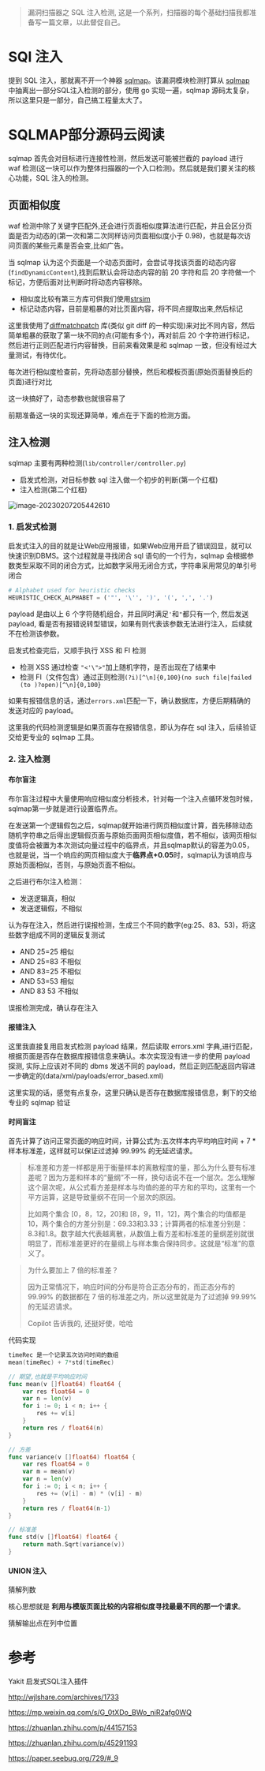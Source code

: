 >   漏洞扫描器之 SQL 注入检测, 这是一个系列，扫描器的每个基础扫描我都准备写一篇文章，以此督促自己。

# SQl 注入

提到 SQL 注入，那就离不开一个神器 [sqlmap](https://github.com/sqlmapproject/sqlmap)。该漏洞模块检测打算从 [sqlmap](https://github.com/sqlmapproject/sqlmap) 中抽离出一部分SQL注入检测的部分，使用 go 实现一遍，sqlmap 源码太复杂，所以这里只是一部分，自己搞工程量太大了。

# SQLMAP部分源码**云**阅读

sqlmap 首先会对目标进行连接性检测，然后发送可能被拦截的 payload 进行 waf 检测(这一块可以作为整体扫描器的一个入口检测)。然后就是我们要关注的核心功能，SQL 注入的检测。

## 页面相似度

waf 检测中除了关键字匹配外,还会进行页面相似度算法进行匹配，并且会区分页面是否为动态的(第一次和第二次同样访问页面相似度小于 0.98)，也就是每次访问页面的某些元素是否会变,比如广告。

当 sqlmap 认为这个页面是一个动态页面时，会尝试寻找该页面的动态内容(`findDynamicContent`),找到后默认会将动态内容的前 20 字符和后 20 字符做一个标记，方便后面对比判断时将动态内容移除。

-   相似度比较有第三方库可供我们使用[strsim](github.com/antlabs/strsim)
-   标记动态内容，目前是粗暴的对比页面内容，将不同点提取出来,然后标记

这里我使用了[diffmatchpatch](https://github.com/sergi/go-diff/diffmatchpatch) 库(类似 git diff 的一种实现)来对比不同内容，然后简单粗暴的获取了第一块不同的点(可能有多个)，再对前后 20 个字符进行标记，然后进行正则匹配进行内容替换，目前来看效果是和 sqlmap 一致，但没有经过大量测试，有待优化。

每次进行相似度检查前，先将动态部分替换，然后和模板页面(原始页面替换后的页面)进行对比

这一块搞好了，动态参数也就很容易了

前期准备这一块的实现还算简单，难点在于下面的检测方面。

## 注入检测

sqlmap 主要有两种检测(`lib/controller/controller.py`)

-   启发式检测，对目标参数 sql 注入做一个初步的判断(第一个红框)
-   注入检测(第二个红框)

![image-20230207205442610](images/image-20230207205442610.png)

### 1. 启发式检测

启发式注入的目的就是让Web应用报错，如果Web应用开启了错误回显，就可以快速识别DBMS。这个过程就是寻找闭合 sql 语句的一个行为，sqlmap 会根据参数类型采取不同的闭合方式，比如数字采用无闭合方式，字符串采用常见的单引号闭合

```python
# Alphabet used for heuristic checks
HEURISTIC_CHECK_ALPHABET = ('"', '\'', ')', '(', ',', '.')
```

payload 是由以上 6 个字符随机组合，并且同时满足`'`和`"`都只有一个, 然后发送 payload, 看是否有报错说转型错误，如果有则代表该参数无法进行注入，后续就不在检测该参数。

启发式检查完后，又顺手执行 XSS 和 FI 检测

-   检测 XSS 通过检查 `"<'\">"`加上随机字符，是否出现在了结果中
-   检测 FI（文件包含）通过正则检测`(?i)[^\n]{0,100}(no such file|failed (to )?open)[^\n]{0,100}`

如果有报错信息的话，通过`errors.xml`匹配一下，确认数据库，方便后期精确的发送对应的 payload。

这里我的代码检测逻辑是如果页面存在报错信息，即认为存在 sql 注入，后续验证交给更专业的 sqlmap 工具。

### 2. 注入检测

#### 布尔盲注

布尔盲注过程中大量使用响应相似度分析技术，针对每一个注入点循环发包时候，sqlmap第一步就是进行设置临界点。

在发送第一个逻辑假包之后，sqlmap就开始进行网页相似度计算，首先移除动态随机字符串之后得出逻辑假页面与原始页面网页相似度值，若不相似，该网页相似度值将会被置为本次测试向量过程中的临界点，并且sqlmap默认的容差为0.05，也就是说，当一个响应的网页相似度大于**临界点+0.05**时，sqlmap认为该响应与原始页面相似，否则，与原始页面不相似。

之后进行布尔注入检测：

-   发送逻辑真，相似
-   发送逻辑假，不相似

认为存在注入，然后进行误报检测，生成三个不同的数字(eg:25、83、53)，将这些数字组成不同的逻辑反复测试

-   AND 25=25 相似
-   AND 25=83 不相似
-   AND 83=25 不相似
-   AND 53=53 相似
-   AND 83 53 不相似

误报检测完成，确认存在注入


#### 报错注入
这里我直接复用启发式检测 payload 结果，然后读取 errors.xml 字典,进行匹配，根据页面是否存在数据库报错信息来确认。本次实现没有进一步的使用 payload 探测, 实际上应该对不同的 dbms 发送不同的 payload，然后正则匹配返回内容进一步确定的(data/xml/payloads/error_based.xml)

这里实现的话，感觉有点复杂，这里只确认是否存在数据库报错信息，剩下的交给专业的 sqlmap 验证

#### 时间盲注
首先计算了访问正常页面的响应时间，计算公式为:五次样本内平均响应时间 + 7 * 样本标准差，这样就可以保证过滤掉 99.99% 的无延迟请求。

>标准差和方差一样都是用于衡量样本的离散程度的量，那么为什么要有标准差呢？因为方差和样本的“量纲”不一样，换句话说不在一个层次。怎么理解这个层次呢，从公式看方差是样本与均值的差的平方和的平均，这里有一个平方运算，这是导致量纲不在同一个层次的原因。
>
>比如两个集合 [0，8，12，20]和 [8，9，11，12]，两个集合的均值都是10，两个集合的方差分别是：69.33和3.33；计算两者的标准差分别是：8.3和1.8。数字越大代表越离散，从数值上看方差和标准差的量纲差别就很明显了，而标准差更好的在量纲上与样本集合保持同步。这就是“标准”的意义了。

>为什么要加上 7 倍的标准差？
>
>因为正常情况下，响应时间的分布是符合正态分布的，而正态分布的 99.99% 的数据都在 7 倍的标准差之内，所以这里就是为了过滤掉 99.99% 的无延迟请求。
>
>Copilot 告诉我的, 还挺好使，哈哈

代码实现

```go
timeRec 是一个记录五次访问时间的数组
mean(timeRec) + 7*std(timeRec)

// 期望,也就是平均响应时间
func mean(v []float64) float64 {
    var res float64 = 0
    var n = len(v)
    for i := 0; i < n; i++ {
        res += v[i]
    }
    return res / float64(n)
}

// 方差
func variance(v []float64) float64 {
    var res float64 = 0
    var m = mean(v)
    var n = len(v)
    for i := 0; i < n; i++ {
        res += (v[i] - m) * (v[i] - m)
    }
    return res / float64(n-1)
}

// 标准差
func std(v []float64) float64 {
    return math.Sqrt(variance(v))
}
```

#### UNION 注入

猜解列数

核心思想就是 **利用与模版页面比较的内容相似度寻找最最不同的那一个请求**。

猜解输出点在列中位置

# 参考

Yakit 启发式SQL注入插件

http://wjlshare.com/archives/1733

https://mp.weixin.qq.com/s/G_0tXDo_BWo_niR2afg0WQ

https://zhuanlan.zhihu.com/p/44157153

https://zhuanlan.zhihu.com/p/45291193

https://paper.seebug.org/729/#_9